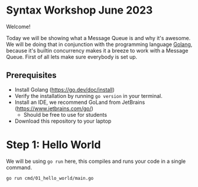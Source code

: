 # Syntax Workshop June 2023

Welcome!

Today we will be showing what a Message Queue is and why it's awesome. We will be doing that in conjunction with the
programming language [Golang](https://go.dev/), because it's builtin concurrency makes it a breeze to work with a
Message Queue. First of all lets make sure everybody is set up.

## Prerequisites

- Install Golang (https://go.dev/doc/install)
- Verify the installation by running `go version` in your terminal.
- Install an IDE, we recommend GoLand from JetBrains (https://www.jetbrains.com/go/)
    - Should be free to use for students
- Download this repository to your laptop

# Step 1: Hello World

We will be using `go run` here, this compiles and runs your code in a single command.

```shell
go run cmd/01_hello_world/main.go
```